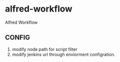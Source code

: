 # alfred-workflow
Alfred Workflow

## CONFIG

1. modify node path for script filter
2. modify jenkins url through enviorment configration. 

